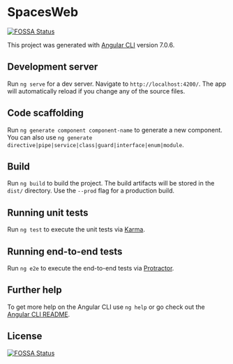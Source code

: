 # SpacesWeb
[![FOSSA Status](https://app.fossa.io/api/projects/git%2Bgithub.com%2FThemisOrg%2Fspaces-web.svg?type=shield)](https://app.fossa.io/projects/git%2Bgithub.com%2FThemisOrg%2Fspaces-web?ref=badge_shield)


This project was generated with [Angular CLI](https://github.com/angular/angular-cli) version 7.0.6.

## Development server

Run `ng serve` for a dev server. Navigate to `http://localhost:4200/`. The app will automatically reload if you change any of the source files.

## Code scaffolding

Run `ng generate component component-name` to generate a new component. You can also use `ng generate directive|pipe|service|class|guard|interface|enum|module`.

## Build

Run `ng build` to build the project. The build artifacts will be stored in the `dist/` directory. Use the `--prod` flag for a production build.

## Running unit tests

Run `ng test` to execute the unit tests via [Karma](https://karma-runner.github.io).

## Running end-to-end tests

Run `ng e2e` to execute the end-to-end tests via [Protractor](http://www.protractortest.org/).

## Further help

To get more help on the Angular CLI use `ng help` or go check out the [Angular CLI README](https://github.com/angular/angular-cli/blob/master/README.md).


## License
[![FOSSA Status](https://app.fossa.io/api/projects/git%2Bgithub.com%2FThemisOrg%2Fspaces-web.svg?type=large)](https://app.fossa.io/projects/git%2Bgithub.com%2FThemisOrg%2Fspaces-web?ref=badge_large)
